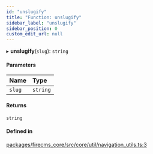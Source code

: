 ```yaml
---
id: "unslugify"
title: "Function: unslugify"
sidebar_label: "unslugify"
sidebar_position: 0
custom_edit_url: null
---
```


▸ **unslugify**(`slug`): `string`

#### Parameters

| Name | Type |
| :------ | :------ |
| `slug` | `string` |

#### Returns

`string`

#### Defined in

[packages/firecms_core/src/core/util/navigation_utils.ts:3](https://github.com/FireCMSco/firecms/blob/d45f3739/packages/firecms_core/src/core/util/navigation_utils.ts#L3)
